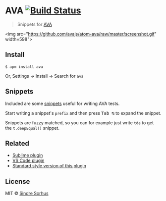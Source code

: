 # AVA [![Build Status](https://travis-ci.org/avajs/atom-ava.svg?branch=master)](https://travis-ci.org/avajs/atom-ava)

> Snippets for [AVA](https://ava.li)

<img src="https://github.com/avajs/atom-ava/raw/master/screenshot.gif" width=598">


## Install

```
$ apm install ava
```

Or, Settings → Install → Search for `ava`


## Snippets

Included are some [snippets](snippets/ava.json) useful for writing AVA tests.

Start writing a snippet's `prefix` and then press <kbd>Tab ↹</kbd> to expand the snippet.

Snippets are fuzzy matched, so you can for example just write `tde` to get the `t.deepEqual()` snippet.


## Related

- [Sublime plugin](https://github.com/avajs/sublime-ava)
- [VS Code plugin](https://github.com/samverschueren/vscode-ava)
- [Standard style version of this plugin](https://github.com/capaj/atom-ava-standard)


## License

MIT © [Sindre Sorhus](https://sindresorhus.com)
